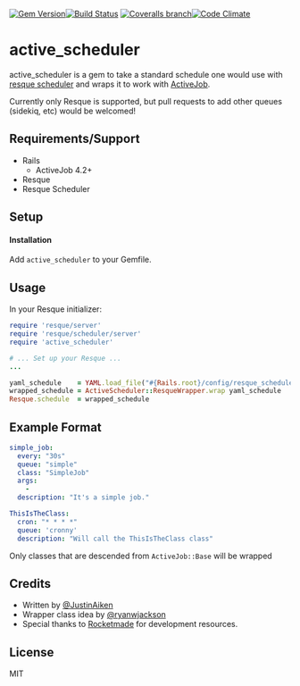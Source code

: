 [![Gem Version](http://img.shields.io/gem/v/active_scheduler.svg)](https://rubygems.org/gems/active_scheduler)[![Build Status](http://img.shields.io/travis/JustinAiken/active_scheduler/master.svg)](http://travis-ci.org/JustinAiken/active_scheduler) [![Coveralls branch](http://img.shields.io/coveralls/JustinAiken/active_scheduler/master.svg)](https://coveralls.io/r/JustinAiken/active_scheduler?branch=master)[![Code Climate](http://img.shields.io/codeclimate/github/JustinAiken/active_scheduler.svg)](https://codeclimate.com/github/JustinAiken/active_scheduler)

# active_scheduler

active_scheduler is a gem to take a standard schedule one would use with [resque scheduler](https://github.com/resque/resque-scheduler) and wraps it to work with [ActiveJob](https://github.com/rails/rails/tree/master/activejob).

Currently only Resque is supported, but pull requests to add other queues (sidekiq, etc) would be welcomed!

## Requirements/Support

- Rails
  - ActiveJob 4.2+
- Resque
- Resque Scheduler

## Setup

#### Installation

Add `active_scheduler` to your Gemfile.

## Usage

In your Resque initializer:

```ruby
require 'resque/server'
require 'resque/scheduler/server'
require 'active_scheduler'

# ... Set up your Resque ...
...

yaml_schedule    = YAML.load_file("#{Rails.root}/config/resque_schedule.yaml") || {}
wrapped_schedule = ActiveScheduler::ResqueWrapper.wrap yaml_schedule
Resque.schedule  = wrapped_schedule
```


## Example Format

```yaml
simple_job:
  every: "30s"
  queue: "simple"
  class: "SimpleJob"
  args:
    -
  description: "It's a simple job."

ThisIsTheClass:
  cron: "* * * *"
  queue: 'cronny'
  description: "Will call the ThisIsTheClass class"
```

Only classes that are descended from `ActiveJob::Base` will be wrapped

## Credits

- Written by [@JustinAiken](https://www.github.com/JustinAiken)
- Wrapper class idea by [@ryanwjackson](https://www.github.com/ryanwjackson)
- Special thanks to [Rocketmade](http://www.rocketmade.com/) for development resources.

## License

MIT
